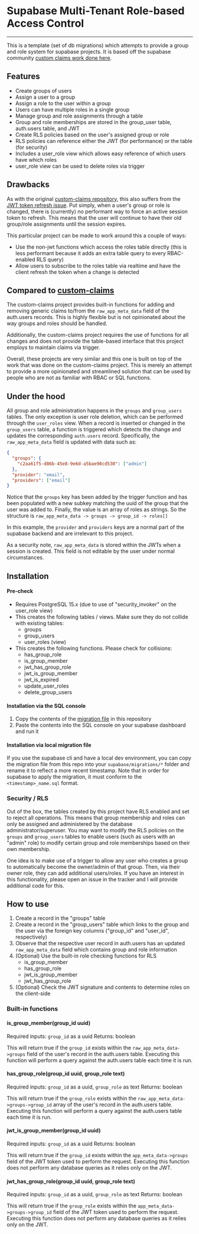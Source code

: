 # Supabase Multi-Tenant Role-based Access Control

---

This is a template (set of db migrations) which attempts to provide a group and role system for supabase projects. It is based off the supabase community [custom claims work done here](https://github.com/supabase-community/supabase-custom-claims).

## Features

- Create groups of users
- Assign a user to a group
- Assign a role to the user within a group
- Users can have multiple roles in a single group
- Manage group and role assignments through a table
- Group and role memberships are stored in the group_user table, auth.users table, and JWT
- Create RLS policies based on the user's assigned group or role
- RLS policies can reference either the JWT (for performance) or the table (for security)
- Includes a user_role view which allows easy reference of which users have which roles
- user_role view can be used to delete roles via trigger

## Drawbacks

As with the original [custom-claims repository](https://github.com/supabase-community/supabase-custom-claims), this also suffers from the [JWT token refresh issue](https://github.com/supabase-community/supabase-custom-claims#what-are-the-drawbacks-to-using-custom-claims). Put simply, when a user's group or role is changed, there is (currently) no performant way to force an active session token to refresh. This means that the user will continue to have their old group/role assignments until the session expires.

This particular project can be made to work around this a couple of ways:

- Use the non-jwt functions which access the roles table directly (this is less performant because it adds an extra table query to every RBAC-enabled RLS query)
- Allow users to subscribe to the roles table via realtime and have the client refresh the token when a change is detected

## Compared to [custom-claims](https://github.com/supabase-community/supabase-custom-claims)

The custom-claims project provides built-in functions for adding and removing generic claims to/from the `raw_app_meta_data` field of the auth.users records. This is highly flexible but is not opinionated about the way groups and roles should be handled.

Additionally, the custom-claims project requires the use of functions for all changes and does not provide the table-based interface that this project employs to maintain claims via trigger.

Overall, these projects are very similar and this one is built on top of the work that was done on the custom-claims project. This is merely an attempt to provide a more opinionated and streamlined solution that can be used by people who are not as familiar with RBAC or SQL functions.

## Under the hood

All group and role administration happens in the `groups` and `group_users` tables. The only exception is user role deletion, which can be performed through the `user_roles` view. When a record is inserted or changed in the `group_users` table, a function is triggered which detects the change and updates the corresponding `auth.users` record. Specifically, the `raw_app_meta_data` field is updated with data such as:

```json
{
  "groups": {
    "c2aa61f5-d86b-45e8-9e6d-a5bae98cd530": ["admin"]
  },
  "provider": "email",
  "providers": ["email"]
}
```

Notice that the `groups` key has been added by the trigger function and has been populated with a new subkey matching the uuid of the group that the user was added to. Finally, the value is an array of roles as strings. So the structure is `raw_app_meta_data -> groups -> group_id -> roles[]`

In this example, the `provider` and `providers` keys are a normal part of the supabase backend and are irrelevant to this project.

As a security note, `raw_app_meta_data` is stored within the JWTs when a session is created. This field is not editable by the user under normal circumstances.

## Installation

#### Pre-check

- Requires PostgreSQL 15.x (due to use of "security_invoker" on the user_role view)
- This creates the following tables / views. Make sure they do not collide with existing tables:
  - groups
  - group_users
  - user_roles (view)
- This creates the following functions. Please check for collisions:
  - has_group_role
  - is_group_member
  - jwt_has_group_role
  - jwt_is_group_member
  - jwt_is_expired
  - update_user_roles
  - delete_group_users

#### Installation via the SQL console

1. Copy the contents of the [migration file](supabase/migrations/20230408004921_implement_rbac.sql) in this repository
1. Paste the contents into the SQL console on your supabase dashboard and run it

#### Installation via local migration file

If you use the supabase cli and have a local dev environment, you can copy the migration file from this repo into your `supabase/migrations/*` folder and rename it to reflect a more recent timestamp. Note that in order for supabase to apply the migration, it must conform to the `<timestamp>_name.sql` format.

### Security / RLS

Out of the box, the tables created by this project have RLS enabled and set to reject all operations. This means that group membership and roles can only be assigned and administered by the database administrator/superuser. You may want to modify the RLS policies on the `groups` and `group_users` tables to enable users (such as users with an "admin" role) to modify certain group and role memberships based on their own membership.

One idea is to make use of a trigger to allow any user who creates a group to automatically become the owner/admin of that group. Then, via their owner role, they can add additional users/roles. If you have an interest in this functionality, please open an issue in the tracker and I will provide additional code for this.

## How to use

1. Create a record in the "groups" table
2. Create a record in the "group_users" table which links to the group and the user via the foreign key columns ("group_id" and "user_id", respectively)
3. Observe that the respective user record in auth.users has an updated `raw_app_meta_data` field which contains group and role information
4. (Optional) Use the built-in role checking functions for RLS
   - is_group_member
   - has_group_role
   - jwt_is_group_member
   - jwt_has_group_role
5. (Optional) Check the JWT signature and contents to determine roles on the client-side

### Built-in functions

#### is_group_member(group_id uuid)

Required inputs: `group_id` as a uuid
Returns: boolean

This will return true if the `group_id` exists within the `raw_app_meta_data->groups` field of the user's record in the auth.users table. Executing this function will perform a query against the auth.users table each time it is run.

#### has_group_role(group_id uuid, group_role text)

Required inputs: `group_id` as a uuid, `group_role` as text
Returns: boolean

This will return true if the `group_role` exists within the `raw_app_meta_data->groups->group_id` array of the user's record in the auth.users table. Executing this function will perform a query against the auth.users table each time it is run.

#### jwt_is_group_member(group_id uuid)

Required inputs: `group_id` as a uuid
Returns: boolean

This will return true if the `group_id` exists within the `app_meta_data->groups` field of the JWT token used to perform the request. Executing this function does not perform any database queries as it relies only on the JWT.

#### jwt_has_group_role(group_id uuid, group_role text)

Required inputs: `group_id` as a uuid, `group_role` as text
Returns: boolean

This will return true if the `group_role` exists within the `app_meta_data->groups->group_id` field of the JWT token used to perform the request. Executing this function does not perform any database queries as it relies only on the JWT.
